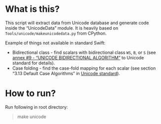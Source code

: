 # What is this?

This script will extract data from Unicode database and generate code inside the “UnicodeData” module.
It is heavily based on `Tools/unicode/makeunicodedata.py` from CPython.

Example of things not available in standard Swift:
- Bidirectional class - find scalars with bidirectional class `WS`, `B`, or `S` (see [annex #9 - “UNICODE BIDIRECTIONAL ALGORITHM”](https://www.unicode.org/reports/tr9/tr9-41.html) to Unicode standard for details).
- Case folding - find the case-fold mapping for each scalar (see section “3.13 Default Case Algorithms” in [Unicode standard](http://www.unicode.org/versions/Unicode12.1.0)).

# How to run?

Run following in root directory:
> make unicode
